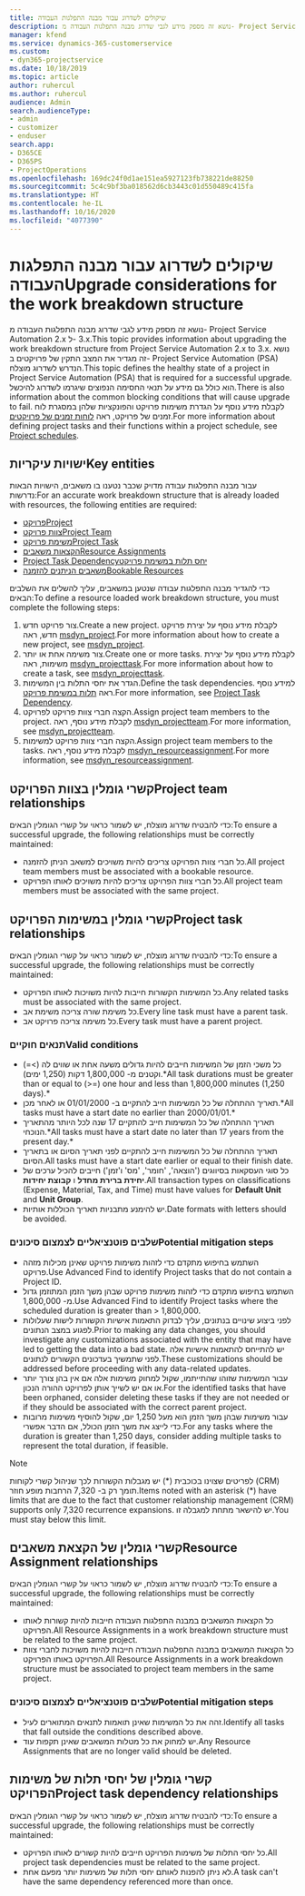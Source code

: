 ```yaml
---
title: שיקולים לשדרוג עבור מבנה התפלגות העבודה
description: נושא זה מספק מידע לגבי שדרוג מבנה התפלגות העבודה מ- Project Service Automation 2.x ל- ‎3.x.
manager: kfend
ms.service: dynamics-365-customerservice
ms.custom:
- dyn365-projectservice
ms.date: 10/18/2019
ms.topic: article
author: ruhercul
ms.author: ruhercul
audience: Admin
search.audienceType:
- admin
- customizer
- enduser
search.app:
- D365CE
- D365PS
- ProjectOperations
ms.openlocfilehash: 169dc24f0d1ae151ea5927123fb738221de88250
ms.sourcegitcommit: 5c4c9bf3ba018562d6cb3443c01d550489c415fa
ms.translationtype: HT
ms.contentlocale: he-IL
ms.lasthandoff: 10/16/2020
ms.locfileid: "4077390"
---
```

# <a name="upgrade-considerations-for-the-work-breakdown-structure"></a><span data-ttu-id="e513b-103">שיקולים לשדרוג עבור מבנה התפלגות העבודה</span><span class="sxs-lookup"><span data-stu-id="e513b-103">Upgrade considerations for the work breakdown structure</span></span>
<span data-ttu-id="e513b-104">נושא זה מספק מידע לגבי שדרוג מבנה התפלגות העבודה מ- Project Service Automation 2.x ל- ‎3.x.</span><span class="sxs-lookup"><span data-stu-id="e513b-104">This topic provides information about upgrading the work breakdown structure from Project Service Automation 2.x to 3.x.</span></span> <span data-ttu-id="e513b-105">נושא זה מגדיר את המצב התקין של פרויקטים ב- Project Service Automation ‏(PSA) הנדרש לשדרוג מוצלח.</span><span class="sxs-lookup"><span data-stu-id="e513b-105">This topic defines the healthy state of a project in Project Service Automation (PSA) that is required for a successful upgrade.</span></span> <span data-ttu-id="e513b-106">הוא כולל גם מידע על תנאי החסימה הנפוצים שיגרמו לשדרוג להיכשל.</span><span class="sxs-lookup"><span data-stu-id="e513b-106">There is also information about the common blocking conditions that will cause upgrade to fail.</span></span> <span data-ttu-id="e513b-107">לקבלת מידע נוסף על הגדרת משימות פרויקט והפונקציות שלהן במסגרת לוח זמנים של פרויקט, ראה [לוחות זמנים של פרויקטים](project-creating.md).</span><span class="sxs-lookup"><span data-stu-id="e513b-107">For more information about defining project tasks and their functions within a project schedule, see [Project schedules](project-creating.md).</span></span>

## <a name="key-entities"></a><span data-ttu-id="e513b-108">ישויות עיקריות</span><span class="sxs-lookup"><span data-stu-id="e513b-108">Key entities</span></span>
<span data-ttu-id="e513b-109">עבור מבנה התפלגות עבודה מדויק שכבר נטענו בו משאבים, הישויות הבאות נדרשות:</span><span class="sxs-lookup"><span data-stu-id="e513b-109">For an accurate work breakdown structure that is already loaded with resources, the following entities are required:</span></span>

- [<span data-ttu-id="e513b-110">פרויקט</span><span class="sxs-lookup"><span data-stu-id="e513b-110">Project</span></span>](https://docs.microsoft.com/dynamics365/customerengagement/on-premises/developer/entities/msdyn_project)
- [<span data-ttu-id="e513b-111">צוות פרויקט</span><span class="sxs-lookup"><span data-stu-id="e513b-111">Project Team</span></span>](https://docs.microsoft.com/dynamics365/customerengagement/on-premises/developer/entities/msdyn_projectteam)
- [<span data-ttu-id="e513b-112">משימת פרויקט</span><span class="sxs-lookup"><span data-stu-id="e513b-112">Project Task</span></span>](https://docs.microsoft.com/dynamics365/customerengagement/on-premises/developer/entities/msdyn_projecttask)
- [<span data-ttu-id="e513b-113">הקצאות משאבים</span><span class="sxs-lookup"><span data-stu-id="e513b-113">Resource Assignments</span></span>](https://docs.microsoft.com/dynamics365/customerengagement/on-premises/developer/entities/msdyn_resourceassignment)
- [<span data-ttu-id="e513b-114">‏‫יחס תלות במשימת פרויקט</span><span class="sxs-lookup"><span data-stu-id="e513b-114">Project Task Dependency</span></span>](https://docs.microsoft.com/dynamics365/customerengagement/on-premises/developer/entities/msdyn_projecttaskdependency)
- [<span data-ttu-id="e513b-115">משאבים הניתנים להזמנה</span><span class="sxs-lookup"><span data-stu-id="e513b-115">Bookable Resources</span></span>](https://docs.microsoft.com/dynamics365/customerengagement/on-premises/developer/entities/bookableresource)

<span data-ttu-id="e513b-116">כדי להגדיר מבנה התפלגות עבודה שנטען במשאבים, עליך להשלים את השלבים הבאים:</span><span class="sxs-lookup"><span data-stu-id="e513b-116">To define a resource loaded work breakdown structure, you must complete the following steps:</span></span>

1. <span data-ttu-id="e513b-117">צור פרויקט חדש.</span><span class="sxs-lookup"><span data-stu-id="e513b-117">Create a new project.</span></span> <span data-ttu-id="e513b-118">לקבלת מידע נוסף על יצירת פרויקט חדש, ראה [msdyn_project](https://docs.microsoft.com/dynamics365/customerengagement/on-premises/developer/entities/msdyn_project).</span><span class="sxs-lookup"><span data-stu-id="e513b-118">For more information about how to create a new project, see [msdyn_project](https://docs.microsoft.com/dynamics365/customerengagement/on-premises/developer/entities/msdyn_project).</span></span>
2. <span data-ttu-id="e513b-119">צור משימה אחת או יותר.</span><span class="sxs-lookup"><span data-stu-id="e513b-119">Create one or more tasks.</span></span> <span data-ttu-id="e513b-120">לקבלת מידע נוסף על יצירת משימות, ראה [msdyn_projecttask](https://docs.microsoft.com/dynamics365/customerengagement/on-premises/developer/entities/msdyn_projecttask).</span><span class="sxs-lookup"><span data-stu-id="e513b-120">For more information about how to create a task, see [msdyn_projecttask](https://docs.microsoft.com/dynamics365/customerengagement/on-premises/developer/entities/msdyn_projecttask).</span></span>
3. <span data-ttu-id="e513b-121">הגדר את יחסי התלות בין המשימות.</span><span class="sxs-lookup"><span data-stu-id="e513b-121">Define the task dependencies.</span></span> <span data-ttu-id="e513b-122">למידע נוסף ראה [תלות במשימת פרויקט](https://docs.microsoft.com/dynamics365/customerengagement/on-premises/developer/entities/msdyn_projecttaskdependency).</span><span class="sxs-lookup"><span data-stu-id="e513b-122">For more information, see [Project Task Dependency](https://docs.microsoft.com/dynamics365/customerengagement/on-premises/developer/entities/msdyn_projecttaskdependency).</span></span>
4. <span data-ttu-id="e513b-123">הקצה חברי צוות פרויקט לפרויקט.</span><span class="sxs-lookup"><span data-stu-id="e513b-123">Assign project team members to the project.</span></span> <span data-ttu-id="e513b-124">לקבלת מידע נוסף, ראה [msdyn_projectteam](https://docs.microsoft.com/dynamics365/customerengagement/on-premises/developer/entities/msdyn_projectteam).</span><span class="sxs-lookup"><span data-stu-id="e513b-124">For more information, see [msdyn_projectteam](https://docs.microsoft.com/dynamics365/customerengagement/on-premises/developer/entities/msdyn_projectteam).</span></span>
5. <span data-ttu-id="e513b-125">הקצה חברי צוות פרויקט למשימות.</span><span class="sxs-lookup"><span data-stu-id="e513b-125">Assign project team members to the tasks.</span></span> <span data-ttu-id="e513b-126">לקבלת מידע נוסף, ראה [msdyn_resourceassignment](https://docs.microsoft.com/dynamics365/customerengagement/on-premises/developer/entities/msdyn_resourceassignment).</span><span class="sxs-lookup"><span data-stu-id="e513b-126">For more information, see [msdyn_resourceassignment](https://docs.microsoft.com/dynamics365/customerengagement/on-premises/developer/entities/msdyn_resourceassignment).</span></span>

## <a name="project-team-relationships"></a><span data-ttu-id="e513b-127">קשרי גומלין בצוות הפרויקט</span><span class="sxs-lookup"><span data-stu-id="e513b-127">Project team relationships</span></span>

<span data-ttu-id="e513b-128">כדי להבטיח שדרוג מוצלח, יש לשמור כראוי על קשרי הגומלין הבאים:</span><span class="sxs-lookup"><span data-stu-id="e513b-128">To ensure a successful upgrade, the following relationships must be correctly maintained:</span></span>
- <span data-ttu-id="e513b-129">כל חברי צוות הפרויקט צריכים להיות משויכים למשאב הניתן להזמנה.</span><span class="sxs-lookup"><span data-stu-id="e513b-129">All project team members must be associated with a bookable resource.</span></span>
- <span data-ttu-id="e513b-130">כל חברי צוות הפרויקט צריכים להיות משויכים לאותו הפרויקט.</span><span class="sxs-lookup"><span data-stu-id="e513b-130">All project team members must be associated with the same project.</span></span> 

## <a name="project-task-relationships"></a><span data-ttu-id="e513b-131">קשרי גומלין במשימות הפרויקט</span><span class="sxs-lookup"><span data-stu-id="e513b-131">Project task relationships</span></span>
<span data-ttu-id="e513b-132">כדי להבטיח שדרוג מוצלח, יש לשמור כראוי על קשרי הגומלין הבאים:</span><span class="sxs-lookup"><span data-stu-id="e513b-132">To ensure a successful upgrade, the following relationships must be correctly maintained:</span></span>

- <span data-ttu-id="e513b-133">כל המשימות הקשורות חייבות להיות משויכות לאותו הפרויקט.</span><span class="sxs-lookup"><span data-stu-id="e513b-133">Any related tasks must be associated with the same project.</span></span>
- <span data-ttu-id="e513b-134">כל משימת שורה צריכה משימת אב.</span><span class="sxs-lookup"><span data-stu-id="e513b-134">Every line task must have a parent task.</span></span>
- <span data-ttu-id="e513b-135">כל משימה צריכה פרויקט אב.</span><span class="sxs-lookup"><span data-stu-id="e513b-135">Every task must have a parent project.</span></span>

### <a name="valid-conditions"></a><span data-ttu-id="e513b-136">תנאים חוקיים</span><span class="sxs-lookup"><span data-stu-id="e513b-136">Valid conditions</span></span>

- <span data-ttu-id="e513b-137">כל משכי הזמן של המשימות חייבים להיות גדולים משעה אחת או שווים לה (>=) וקטנים מ- 1,800,000 דקות (1,250 ימים).\*</span><span class="sxs-lookup"><span data-stu-id="e513b-137">All task durations must be greater than or equal to (>=) one hour and less than 1,800,000 minutes (1,250 days).\*</span></span>
- <span data-ttu-id="e513b-138">תאריך ההתחלה של כל המשימות חייב להתקיים ב- 01/01/2000 או לאחר מכן.\*</span><span class="sxs-lookup"><span data-stu-id="e513b-138">All tasks must have a start date no earlier than 2000/01/01.\*</span></span>
- <span data-ttu-id="e513b-139">תאריך ההתחלה של כל המשימות חייב להתקיים 17 שנה לכל היותר מהתאריך הנוכחי.\*</span><span class="sxs-lookup"><span data-stu-id="e513b-139">All tasks must have a start date no later than 17 years from the present day.\*</span></span>
- <span data-ttu-id="e513b-140">תאריך ההתחלה של כל המשימות חייב להתקיים לפני תאריך הסיום או בתאריך הסיום.</span><span class="sxs-lookup"><span data-stu-id="e513b-140">All tasks must have a start date earlier or equal to their finish date.</span></span>
- <span data-ttu-id="e513b-141">כל סוגי העסקאות בסיווגים ('הוצאה', 'חומר', 'מס' ו'זמן') חייבים להכיל ערכים של **יחידת ברירת מחדל** ו **קבוצת יחידות**.</span><span class="sxs-lookup"><span data-stu-id="e513b-141">All transaction types on classifications (Expense, Material, Tax, and Time) must have values for **Default Unit** and **Unit Group**.</span></span>
- <span data-ttu-id="e513b-142">יש להימנע מתבניות תאריך הכוללות אותיות.</span><span class="sxs-lookup"><span data-stu-id="e513b-142">Date formats with letters should be avoided.</span></span>

### <a name="potential-mitigation-steps"></a><span data-ttu-id="e513b-143">שלבים פוטנציאליים לצמצום סיכונים</span><span class="sxs-lookup"><span data-stu-id="e513b-143">Potential mitigation steps</span></span>
- <span data-ttu-id="e513b-144">השתמש בחיפוש מתקדם כדי לזהות משימות פרויקט שאינן מכילות מזהה פרויקט.</span><span class="sxs-lookup"><span data-stu-id="e513b-144">Use Advanced Find to identify Project tasks that do not contain a Project ID.</span></span>
- <span data-ttu-id="e513b-145">השתמש בחיפוש מתקדם כדי לזהות משימות פרויקט שבהן משך הזמן המתוזמן גדול מ- 1,800,000.</span><span class="sxs-lookup"><span data-stu-id="e513b-145">Use Advanced Find to identify Project tasks where the scheduled duration is greater than > 1,800,000.</span></span>
- <span data-ttu-id="e513b-146">לפני ביצוע שינויים בנתונים, עליך לבדוק התאמות אישיות הקשורות לישות שעלולות לפגוע במצב הנתונים.</span><span class="sxs-lookup"><span data-stu-id="e513b-146">Prior to making any data changes, you should investigate any customizations associated with the entity that may have led to getting the data into a bad state.</span></span> <span data-ttu-id="e513b-147">יש להתייחס להתאמות אישיות אלה לפני שתמשיך בעדכונים הקשורים לנתונים.</span><span class="sxs-lookup"><span data-stu-id="e513b-147">These customizations should be addressed before proceeding with any data-related updates.</span></span>
- <span data-ttu-id="e513b-148">עבור המשימות שזוהו שהתייתמו, שקול למחוק משימות אלה אם אין בהן צורך יותר או אם יש לשייך אותן לפרויקט ההורה הנכון.</span><span class="sxs-lookup"><span data-stu-id="e513b-148">For the identified tasks that have been orphaned, consider deleting these tasks if they are not needed or if they should be associated with the correct parent project.</span></span>
- <span data-ttu-id="e513b-149">עבור משימות שבהן משך הזמן הוא מעל 1,250 יום, שקול להוסיף משימות מרובות כדי לייצג את משך הזמן הכולל, אם הדבר אפשרי.</span><span class="sxs-lookup"><span data-stu-id="e513b-149">For any tasks where the duration is greater than 1,250 days, consider adding multiple tasks to represent the total duration, if feasible.</span></span>

> [!NOTE]
> <span data-ttu-id="e513b-150">לפריטים שצוינו בכוכבית (\*) יש מגבלות הקשורות לכך שניהול קשרי לקוחות (CRM) תומך רק ב- 7,320 הרחבות מופע חוזר.</span><span class="sxs-lookup"><span data-stu-id="e513b-150">Items noted with an asterisk (\*) have limits that are due to the fact that customer relationship management (CRM) supports only 7,320 recurrence expansions.</span></span> <span data-ttu-id="e513b-151">יש להישאר מתחת למגבלה זו.</span><span class="sxs-lookup"><span data-stu-id="e513b-151">You must stay below this limit.</span></span>

## <a name="resource-assignment-relationships"></a><span data-ttu-id="e513b-152">קשרי גומלין של הקצאת משאבים</span><span class="sxs-lookup"><span data-stu-id="e513b-152">Resource Assignment relationships</span></span>
<span data-ttu-id="e513b-153">כדי להבטיח שדרוג מוצלח, יש לשמור כראוי על קשרי הגומלין הבאים:</span><span class="sxs-lookup"><span data-stu-id="e513b-153">To ensure a successful upgrade, the following relationships must be correctly maintained:</span></span>

- <span data-ttu-id="e513b-154">כל הקצאות המשאבים במבנה התפלגות העבודה חייבות להיות קשורות לאותו הפרויקט.</span><span class="sxs-lookup"><span data-stu-id="e513b-154">All Resource Assignments in a work breakdown structure must be related to the same project.</span></span>
- <span data-ttu-id="e513b-155">כל הקצאות המשאבים במבנה התפלגות העבודה חייבות להיות משויכות לחברי צוות הפרויקט באותו הפרויקט.</span><span class="sxs-lookup"><span data-stu-id="e513b-155">All Resource Assignments in a work breakdown structure must be associated to project team members in the same project.</span></span>

### <a name="potential-mitigation-steps"></a><span data-ttu-id="e513b-156">שלבים פוטנציאליים לצמצום סיכונים</span><span class="sxs-lookup"><span data-stu-id="e513b-156">Potential mitigation steps</span></span>
- <span data-ttu-id="e513b-157">זהה את כל המשימות שאינן תואמות לתנאים המתוארים לעיל.</span><span class="sxs-lookup"><span data-stu-id="e513b-157">Identify all tasks that fall outside the conditions described above.</span></span>  
- <span data-ttu-id="e513b-158">יש למחוק את כל מטלות המשאבים שאינן תקפות עוד.</span><span class="sxs-lookup"><span data-stu-id="e513b-158">Any Resource Assignments that are no longer valid should be deleted.</span></span>

## <a name="project-task-dependency-relationships"></a><span data-ttu-id="e513b-159">קשרי גומלין של יחסי תלות של משימות הפרויקט</span><span class="sxs-lookup"><span data-stu-id="e513b-159">Project task dependency relationships</span></span>
<span data-ttu-id="e513b-160">כדי להבטיח שדרוג מוצלח, יש לשמור כראוי על קשרי הגומלין הבאים:</span><span class="sxs-lookup"><span data-stu-id="e513b-160">To ensure a successful upgrade, the following relationships must be correctly maintained:</span></span>

- <span data-ttu-id="e513b-161">כל יחסי התלות של משימות הפרויקט חייבים להיות קשורים לאותו הפרויקט.</span><span class="sxs-lookup"><span data-stu-id="e513b-161">All project task dependencies must be related to the same project.</span></span>
- <span data-ttu-id="e513b-162">לא ניתן להפנות לאותם יחסי תלות של משימות יותר מפעם אחת.</span><span class="sxs-lookup"><span data-stu-id="e513b-162">A task can't have the same dependency referenced more than once.</span></span>
